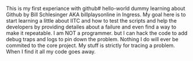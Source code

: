 This is my first experiance with github# hello-world
dummy learning about Github by Bill Schlesinger AKA billplaysonline in Ingress.
My goal here is to start learning a little about IITC and how to test the scripts and
help the developers by providing detailes about a failure and even find a way to make it repeatable.
I am NOT a programmer. but I can hack the code to add debug traps and logs to pin down the problem.
Nothing I do will ever be commited to the core project. My stuff is strictly for tracing a problem.
When I find it all my code goes away.

